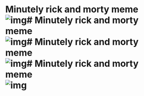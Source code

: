 # Minutely rick and morty meme <br>   ![img](http://i.giphy.com/l41lI4bYmcsPJX9Go.gif)# Minutely rick and morty meme <br>   ![img](http://i.giphy.com/x9DVHBmO750Ji.gif)# Minutely rick and morty meme <br>   ![img](http://i.giphy.com/2s0ouek7HJmWQ.gif)# Minutely rick and morty meme <br>   ![img](http://i.giphy.com/l41lI4bYmcsPJX9Go.gif)